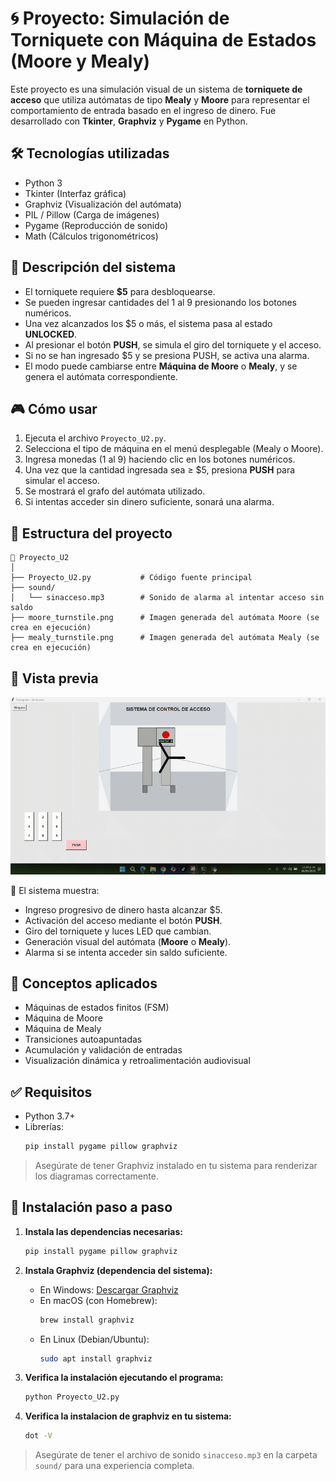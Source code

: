 # 🌀 Proyecto: Simulación de Torniquete con Máquina de Estados (Moore y Mealy)

Este proyecto es una simulación visual de un sistema de **torniquete de acceso** que utiliza autómatas de tipo **Mealy** y **Moore** para representar el comportamiento de entrada basado en el ingreso de dinero. Fue desarrollado con **Tkinter**, **Graphviz** y **Pygame** en Python.

## 🛠 Tecnologías utilizadas

- Python 3
- Tkinter (Interfaz gráfica)
- Graphviz (Visualización del autómata)
- PIL / Pillow (Carga de imágenes)
- Pygame (Reproducción de sonido)
- Math (Cálculos trigonométricos)

## 🚦 Descripción del sistema

- El torniquete requiere **$5** para desbloquearse.
- Se pueden ingresar cantidades del 1 al 9 presionando los botones numéricos.
- Una vez alcanzados los $5 o más, el sistema pasa al estado **UNLOCKED**.
- Al presionar el botón **PUSH**, se simula el giro del torniquete y el acceso.
- Si no se han ingresado $5 y se presiona PUSH, se activa una alarma.
- El modo puede cambiarse entre **Máquina de Moore** o **Mealy**, y se genera el autómata correspondiente.

## 🎮 Cómo usar

1. Ejecuta el archivo `Proyecto_U2.py`.
2. Selecciona el tipo de máquina en el menú desplegable (Mealy o Moore).
3. Ingresa monedas (1 al 9) haciendo clic en los botones numéricos.
4. Una vez que la cantidad ingresada sea ≥ $5, presiona **PUSH** para simular el acceso.
5. Se mostrará el grafo del autómata utilizado.
6. Si intentas acceder sin dinero suficiente, sonará una alarma.

## 📁 Estructura del proyecto

```
📁 Proyecto_U2
│
├── Proyecto_U2.py           # Código fuente principal
├── sound/
│   └── sinacceso.mp3        # Sonido de alarma al intentar acceso sin saldo
├── moore_turnstile.png      # Imagen generada del autómata Moore (se crea en ejecución)
├── mealy_turnstile.png      # Imagen generada del autómata Mealy (se crea en ejecución)
```

## 📸 Vista previa

<p align="center">
  <img src="evidencia1.gif" alt="Demostración del torniquete en acción" width="600"/>
</p>

🎥 El sistema muestra:

- Ingreso progresivo de dinero hasta alcanzar $5.
- Activación del acceso mediante el botón **PUSH**.
- Giro del torniquete y luces LED que cambian.
- Generación visual del autómata (**Moore** o **Mealy**).
- Alarma si se intenta acceder sin saldo suficiente.

## 🧠 Conceptos aplicados

- Máquinas de estados finitos (FSM)
- Máquina de Moore
- Máquina de Mealy
- Transiciones autoapuntadas
- Acumulación y validación de entradas
- Visualización dinámica y retroalimentación audiovisual

## ✅ Requisitos

- Python 3.7+
- Librerías:
  ```bash
  pip install pygame pillow graphviz
  ```

> Asegúrate de tener Graphviz instalado en tu sistema para renderizar los diagramas correctamente.
## 🧪 Instalación paso a paso

1. **Instala las dependencias necesarias:**
   ```bash
   pip install pygame pillow graphviz
   ```

2. **Instala Graphviz (dependencia del sistema):**
   - En Windows: [Descargar Graphviz](https://graphviz.org/download/)
   - En macOS (con Homebrew):
     ```bash
     brew install graphviz
     ```
   - En Linux (Debian/Ubuntu):
     ```bash
     sudo apt install graphviz
     ```

3. **Verifica la instalación ejecutando el programa:**
   ```bash
   python Proyecto_U2.py
   ```
4. **Verifica la instalacion de graphviz en tu sistema:**
    ```bash
    dot -V
    ```
> Asegúrate de tener el archivo de sonido `sinacceso.mp3` en la carpeta `sound/` para una experiencia completa.